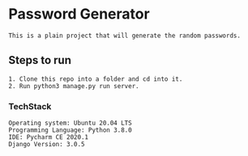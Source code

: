 # Password Generator
````
This is a plain project that will generate the random passwords.
````

## Steps to run
```
1. Clone this repo into a folder and cd into it.
2. Run python3 manage.py run server.
```

### TechStack
```
Operating system: Ubuntu 20.04 LTS
Programming Language: Python 3.8.0
IDE: Pycharm CE 2020.1
Django Version: 3.0.5
```